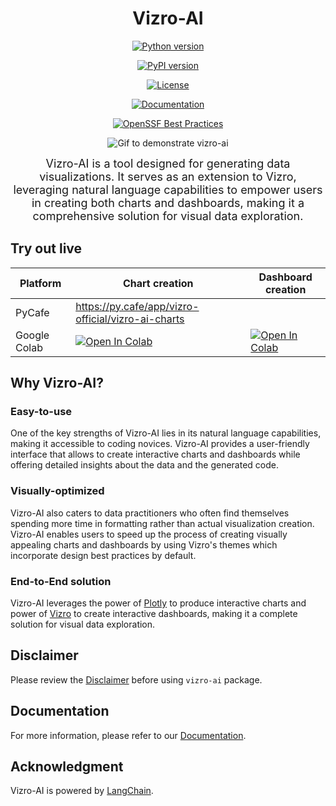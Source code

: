 <h1 align="center">Vizro-AI</h1>

<div align="center" markdown="1">

[![Python version](https://img.shields.io/badge/python-3.9%20%7C%203.10%20%7C%203.11%20%7C%203.12-blue.svg)](https://pypi.org/project/vizro/) 

[![PyPI version](https://badge.fury.io/py/vizro_ai.svg)](https://badge.fury.io/py/vizro_ai) 

[![License](https://img.shields.io/badge/license-Apache%202.0-blue.svg)](https://github.com/mckinsey/vizro/blob/main/LICENSE.md) 

[![Documentation](https://readthedocs.org/projects/vizro-ai/badge/?version=latest)](https://vizro-ai.readthedocs.io/) 

[![OpenSSF Best Practices](https://www.bestpractices.dev/projects/7858/badge)](https://www.bestpractices.dev/projects/7858)

<img src="./docs/assets/readme/readme_animation.gif" alt="Gif to demonstrate vizro-ai">

<p>
<font size="+1">
Vizro-AI is a tool designed for generating data visualizations.
It serves as an extension to Vizro, leveraging natural language capabilities to empower users in creating both charts and dashboards, making it a comprehensive solution for visual data exploration.
</font>
</p>

</div>

## Try out live

| Platform     | Chart creation                                                                                                                                                                            | Dashboard creation                                                                                                                                                                            |
| ------------ | ----------------------------------------------------------------------------------------------------------------------------------------------------------------------------------------- | --------------------------------------------------------------------------------------------------------------------------------------------------------------------------------------------- |
| PyCafe       | https://py.cafe/app/vizro-official/vizro-ai-charts                                                                                                                                        |                                                                                                                                                                                               |
| Google Colab | [![Open In Colab](https://colab.research.google.com/assets/colab-badge.svg)](https://colab.research.google.com/github/mckinsey/vizro/blob/main/vizro-ai/examples/chart_by_vizro_ai.ipynb) | [![Open In Colab](https://colab.research.google.com/assets/colab-badge.svg)](https://colab.research.google.com/github/mckinsey/vizro/blob/main/vizro-ai/examples/dashboard_by_vizro_ai.ipynb) |

## Why Vizro-AI?

### Easy-to-use

One of the key strengths of Vizro-AI lies in its natural language capabilities, making it accessible to coding novices. Vizro-AI provides a user-friendly interface that allows to create interactive charts and dashboards while offering detailed insights about the data and the generated code.

### Visually-optimized

Vizro-AI also caters to data practitioners who often find themselves spending more time in formatting rather than actual visualization creation. Vizro-AI enables users to speed up the process of creating visually appealing charts and dashboards by using Vizro's themes which incorporate design best practices by default.

### End-to-End solution

Vizro-AI leverages the power of [Plotly](https://plotly.com/python/) to produce interactive charts and power of [Vizro](https://github.com/mckinsey/vizro) to create interactive dashboards, making it a complete solution for visual data exploration.

## Disclaimer

Please review the [Disclaimer](https://vizro-ai.readthedocs.io/en/latest/pages/explanation/disclaimer/) before using `vizro-ai` package.

## Documentation

For more information, please refer to our [Documentation](https://vizro.readthedocs.io/projects/vizro-ai/).

## Acknowledgment

Vizro-AI is powered by [LangChain](https://github.com/langchain-ai/langchain).
